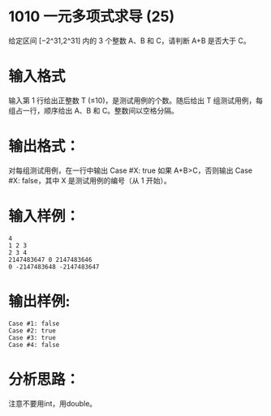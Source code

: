 #  1010 一元多项式求导 (25)
给定区间 [−2^31,2^31] 内的 3 个整数 A、B 和 C，请判断 A+B 是否大于 C。

# 输入格式
输入第 1 行给出正整数 T (≤10)，是测试用例的个数。随后给出 T 组测试用例，每组占一行，顺序给出 A、B 和 C。整数间以空格分隔。

# 输出格式：
对每组测试用例，在一行中输出 Case #X: true 如果 A+B>C，否则输出 Case #X: false，其中 X 是测试用例的编号（从 1 开始）。

# 输入样例：
```
4
1 2 3
2 3 4
2147483647 0 2147483646
0 -2147483648 -2147483647
```

# 输出样例:
```
Case #1: false
Case #2: true
Case #3: true
Case #4: false
```

# 分析思路：
注意不要用int，用double。